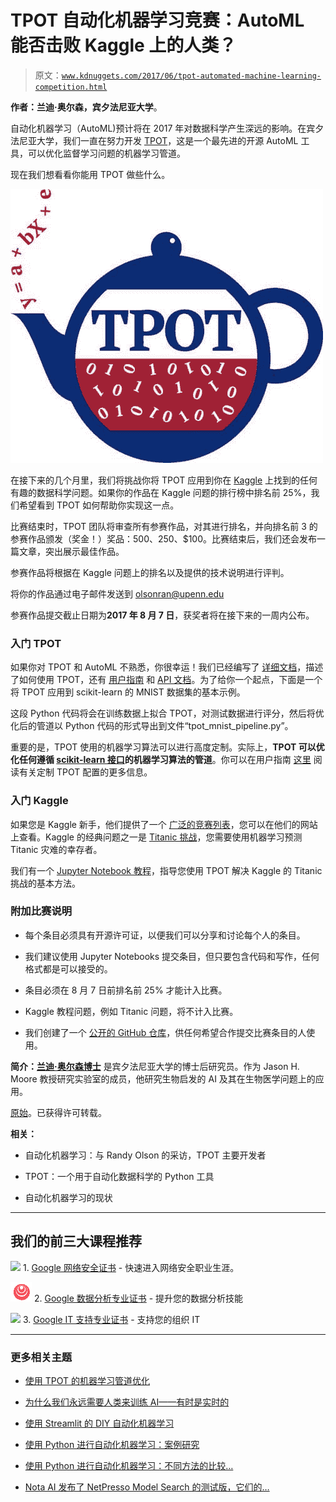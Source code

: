 # TPOT 自动化机器学习竞赛：AutoML 能否击败 Kaggle 上的人类？

> 原文：[`www.kdnuggets.com/2017/06/tpot-automated-machine-learning-competition.html`](https://www.kdnuggets.com/2017/06/tpot-automated-machine-learning-competition.html)

**作者：兰迪·奥尔森，宾夕法尼亚大学**。

自动化机器学习（AutoML)预计将在 2017 年对数据科学产生深远的影响。在宾夕法尼亚大学，我们一直在努力开发 [TPOT](https://github.com/rhiever/tpot)，这是一个最先进的开源 AutoML 工具，可以优化监督学习问题的机器学习管道。

现在我们想看看你能用 TPOT 做些什么。

![TPOT](img/40cac51d39530f5abf52161ff929709f.png)

在接下来的几个月里，我们将挑战你将 TPOT 应用到你在 [Kaggle](https://www.kaggle.com/) 上找到的任何有趣的数据科学问题。如果你的作品在 Kaggle 问题的排行榜中排名前 25%，我们希望看到 TPOT 如何帮助你实现这一点。

比赛结束时，TPOT 团队将审查所有参赛作品，对其进行排名，并向排名前 3 的参赛作品颁发（奖金！）奖品：$500、$250、$100。比赛结束后，我们还会发布一篇文章，突出展示最佳作品。

参赛作品将根据在 Kaggle 问题上的排名以及提供的技术说明进行评判。

将你的作品通过电子邮件发送到 olsonran@upenn.edu

参赛作品提交截止日期为**2017 年 8 月 7 日**，获奖者将在接下来的一周内公布。

### 入门 TPOT

如果你对 TPOT 和 AutoML 不熟悉，你很幸运！我们已经编写了 [详细文档](http://rhiever.github.io/tpot/)，描述了如何使用 TPOT，还有 [用户指南](http://rhiever.github.io/tpot/using/) 和 [API 文档](http://rhiever.github.io/tpot/api/)。为了给你一个起点，下面是一个将 TPOT 应用到 scikit-learn 的 MNIST 数据集的基本示例。

这段 Python 代码将会在训练数据上拟合 TPOT，对测试数据进行评分，然后将优化后的管道以 Python 代码的形式导出到文件“tpot_mnist_pipeline.py”。

重要的是，TPOT 使用的机器学习算法可以进行高度定制。实际上，**TPOT 可以优化任何遵循 [scikit-learn 接口](http://scikit-learn.org/stable/developers/contributing.html#apis-of-scikit-learn-objects)的机器学习算法的管道**。你可以在用户指南 [这里](http://rhiever.github.io/tpot/using/#customizing-tpots-operators-and-parameters) 阅读有关定制 TPOT 配置的更多信息。

### 入门 Kaggle

如果您是 Kaggle 新手，他们提供了一个 [广泛的竞赛列表](https://www.kaggle.com/competitions)，您可以在他们的网站上查看。Kaggle 的经典问题之一是 [Titanic 挑战](https://www.kaggle.com/c/titanic)，您需要使用机器学习预测 Titanic 灾难的幸存者。

我们有一个 [Jupyter Notebook 教程](https://github.com/rhiever/tpot/blob/master/tutorials/Titanic_Kaggle.ipynb)，指导您使用 TPOT 解决 Kaggle 的 Titanic 挑战的基本方法。

### 附加比赛说明

+   每个条目必须具有开源许可证，以便我们可以分享和讨论每个人的条目。

+   我们建议使用 Jupyter Notebooks 提交条目，但只要包含代码和写作，任何格式都是可以接受的。

+   条目必须在 8 月 7 日前排名前 25% 才能计入比赛。

+   Kaggle 教程问题，例如 Titanic 问题，将不计入比赛。

+   我们创建了一个 [公开的 GitHub 仓库](https://github.com/EpistasisLab/tpot-competition)，供任何希望合作提交比赛条目的人使用。

**简介：[兰迪·奥尔森博士](http://www.randalolson.com/author/rhiever/)** 是宾夕法尼亚大学的博士后研究员。作为 Jason H. Moore 教授研究实验室的成员，他研究生物启发的 AI 及其在生物医学问题上的应用。

[原始](http://www.randalolson.com/2017/06/02/tpot-automated-machine-learning-competition/)。已获得许可转载。

**相关：**

+   自动化机器学习：与 Randy Olson 的采访，TPOT 主要开发者

+   TPOT：一个用于自动化数据科学的 Python 工具

+   自动化机器学习的现状

* * *

## 我们的前三大课程推荐

![](img/0244c01ba9267c002ef39d4907e0b8fb.png) 1\. [Google 网络安全证书](https://www.kdnuggets.com/google-cybersecurity) - 快速进入网络安全职业生涯。

![](img/e225c49c3c91745821c8c0368bf04711.png) 2\. [Google 数据分析专业证书](https://www.kdnuggets.com/google-data-analytics) - 提升您的数据分析技能

![](img/0244c01ba9267c002ef39d4907e0b8fb.png) 3\. [Google IT 支持专业证书](https://www.kdnuggets.com/google-itsupport) - 支持您的组织 IT

* * *

### 更多相关主题

+   [使用 TPOT 的机器学习管道优化](https://www.kdnuggets.com/2021/05/machine-learning-pipeline-optimization-tpot.html)

+   [为什么我们永远需要人类来训练 AI——有时是实时的](https://www.kdnuggets.com/2021/12/why-we-need-humans-training-ai.html)

+   [使用 Streamlit 的 DIY 自动化机器学习](https://www.kdnuggets.com/2021/11/diy-automated-machine-learning-app.html)

+   [使用 Python 进行自动化机器学习：案例研究](https://www.kdnuggets.com/2023/04/automated-machine-learning-python-case-study.html)

+   [使用 Python 进行自动化机器学习：不同方法的比较…](https://www.kdnuggets.com/2023/03/automated-machine-learning-python-comparison-different-approaches.html)

+   [Nota AI 发布了 NetPresso Model Search 的测试版，它们的…](https://www.kdnuggets.com/2022/04/nota-ai-releases-beta-version-netpresso-model-search-hardwareaware-automl-tool.html)
